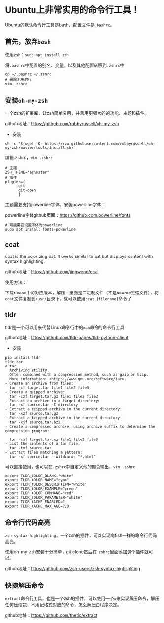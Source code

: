 # Ubuntu上非常实用的命令行工具！

Ubuntu的默认命令行工具是bash，配置文件是`.bashrc`。

## 首先，放弃`bash`


使用`zsh`：`sudo apt install zsh`

将`.bashrc`中配置的别名、变量，以及其他配置转移到`.zshrc`中

```shell
cp ~/.bashrc ~/.zshrc
# 删除无用的行
vim .zshrc
```

## 安装`oh-my-zsh`

一个zsh的扩展库，让zsh简单易用，并且用更强大的的功能、主题和插件。

github地址：https://github.com/robbyrussell/oh-my-zsh

- 安装

```shell
sh -c "$(wget -O- https://raw.githubusercontent.com/robbyrussell/oh-my-zsh/master/tools/install.sh)"
```

编辑.zshrc，`vim .zshrc`

```shell
# 主题
ZSH_THEME="agnoster"
# 插件
plugins={
      git
      git-open
      }
```
主题需要支持powerline字体，安装powerline字体：

powerline字体github页面：https://github.com/powerline/fonts

```shell
# 可能需要设置字体为powerline
sudo apt install fonts-powerline
```

## ccat

ccat is the colorizing cat. It works similar to cat but displays content with syntax highlighting.

github地址：https://github.com/jingweno/ccat

使用方法：

下载rlease中的对应版本，解压，里面是二进制文件（不是source压缩文件），将`ccat`文件复制到`/usr/`目录下，就可以使用`ccat [filename]`命令了

## tldr

tldr是一个可以用来代替Linux命令行中的`man`命令的命令行工具

github地址：https://github.com/tldr-pages/tldr-python-client

- 安装

```shell
pip install tldr
tldr tar
# tar                                                                                                                                              
  Archiving utility.                                                               
  Often combined with a compression method, such as gzip or bzip.                  
  More information: <https://www.gnu.org/software/tar>.                           
- Create an archive from files:                                                    
  tar -cf target.tar file1 file2 file3                                             
- Create a gzipped archive:                                                        
  tar -czf target.tar.gz file1 file2 file3                                         
- Extract an archive in a target directory:                                        
  tar -xf source.tar -C directory                                                  
- Extract a gzipped archive in the current directory:                              
  tar -xzf source.tar.gz                                                          
- Extract a bzipped archive in the current directory:                              
  tar -xjf source.tar.bz2                                                          
- Create a compressed archive, using archive suffix to determine the compression program:
         
  tar -caf target.tar.xz file1 file2 file3                                         
- List the contents of a tar file:                                                 
  tar -tvf source.tar                                                              
- Extract files matching a pattern:                                                
  tar -xf source.tar --wildcards "*.html" 
```

可以直接使用，也可以在`.zshrc`中自定义他的颜色输出，`vim .zshrc`

```shell
export TLDR_COLOR_BLANK="white"
export TLDR_COLOR_NAME="cyan"
export TLDR_COLOR_DESCRIPTION="white"
export TLDR_COLOR_EXAMPLE="green"
export TLDR_COLOR_COMMAND="red"
export TLDR_COLOR_PARAMETER="white"
export TLDR_CACHE_ENABLED=1
export TLDR_CACHE_MAX_AGE=720
```

## 命令行代码高亮

`zsh-syntax-highlighting`，一个zsh的插件，可以实现向fish一样的命令行代码高亮。

使用oh-my-zsh安装十分简单，git clone然后在`.zshrc`里面添加这个插件就可以。

github地址：https://github.com/zsh-users/zsh-syntax-highlighting

## 快捷解压命令

`extract`命令行工具，也是一个zsh的插件，可以使用一个`x`来实现解压命令，解压任何压缩包，不用记格式对应的命令，怎么解压由程序决定。

github地址：https://github.com/thetic/extract